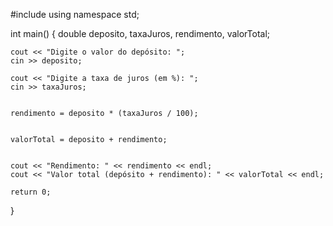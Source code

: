 #include <iostream>
using namespace std;

int main() {
    double deposito, taxaJuros, rendimento, valorTotal;


    cout << "Digite o valor do depósito: ";
    cin >> deposito;

    cout << "Digite a taxa de juros (em %): ";
    cin >> taxaJuros;


    rendimento = deposito * (taxaJuros / 100);


    valorTotal = deposito + rendimento;


    cout << "Rendimento: " << rendimento << endl;
    cout << "Valor total (depósito + rendimento): " << valorTotal << endl;

    return 0;
}


